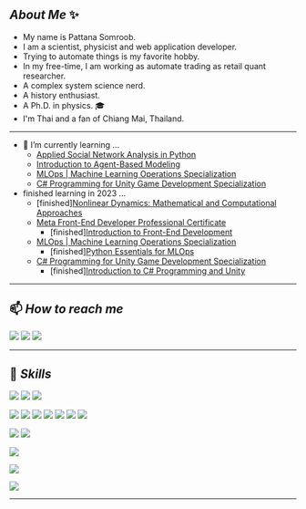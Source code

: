 ## _About Me_ ✨
- My name is Pattana Somroob.
- I am a scientist, physicist and web application developer.
- Trying to automate things is my favorite hobby.
- In my free-time, I am working as automate trading as retail quant researcher.
- A complex system science nerd.
- A history enthusiast.
- A Ph.D. in physics. 🎓 
- I'm Thai and a fan of Chiang Mai, Thailand. 
---
- 🌱 I’m currently learning ...
  -  [Applied Social Network Analysis in Python](https://www.coursera.org/learn/python-social-network-analysis)
  -  [Introduction to Agent-Based Modeling](https://www.complexityexplorer.org/courses/171-introduction-to-agent-based-modeling)
  -  [MLOps | Machine Learning Operations Specialization](https://www.coursera.org/specializations/mlops-machine-learning-duke)
  -  [C# Programming for Unity Game Development Specialization](https://www.coursera.org/specializations/programming-unity-game-development)
- finished learning in 2023 ...
  - [finished][Nonlinear Dynamics: Mathematical and Computational Approaches](https://www.complexityexplorer.org/courses/167-nonlinear-dynamics-mathematical-and-computational-approaches)
  - [Meta Front-End Developer Professional Certificate](https://www.coursera.org/professional-certificates/meta-front-end-developer)
    - [finished][Introduction to Front-End Development](https://coursera.org/share/48852a05d1069c8f7eadf83f8de21573)
  - [MLOps | Machine Learning Operations Specialization](https://www.coursera.org/specializations/mlops-machine-learning-duke)
    - [finished][Python Essentials for MLOps](https://coursera.org/share/72cc2380360983effec03644589ecf93)
  - [C# Programming for Unity Game Development Specialization](https://www.coursera.org/specializations/programming-unity-game-development)
    - [finished][Introduction to C# Programming and Unity](https://coursera.org/share/08627339955a563725f04360172c660a)
---
## 📫 _How to reach me_
[![](https://img.shields.io/badge/Twitter-1DA1F2?style=for-the-badge&logo=twitter&logoColor=white)](https://twitter.com/patters3dogs)
[![](https://img.shields.io/badge/LinkedIn-0077B5?style=for-the-badge&logo=linkedin&logoColor=white)](https://www.linkedin.com/in/pattana-somroob)
[![](https://img.shields.io/badge/Gmail-D14836?style=for-the-badge&logo=gmail&logoColor=white)](mailto:pattana.ps@gmail.com)

---

## 📖 _Skills_
![](https://img.shields.io/badge/Linux-FCC624?style=for-the-badge&logo=linux&logoColor=black)
![](https://img.shields.io/badge/Ubuntu-E95420?style=for-the-badge&logo=ubuntu&logoColor=white)
![](https://img.shields.io/badge/Windows-0078D6?style=for-the-badge&logo=windows&logoColor=white)


![](https://img.shields.io/badge/Python-14354C?style=for-the-badge&logo=python&logoColor=white)
![](https://img.shields.io/badge/JavaScript-F7DF1E?style=for-the-badge&logo=javascript&logoColor=black)
![](https://img.shields.io/badge/HTML5-E34F26?style=for-the-badge&logo=html5&logoColor=white)
![](https://img.shields.io/badge/CSS3-1572B6?style=for-the-badge&logo=css3&logoColor=white)
![](https://img.shields.io/badge/C-00599C?style=for-the-badge&logo=c&logoColor=white)
![](https://img.shields.io/badge/C%2B%2B-00599C?style=for-the-badge&logo=c%2B%2B&logoColor=white)
![](https://img.shields.io/badge/C%23-239120?style=for-the-badge&logo=c-sharp&logoColor=white)


![](https://img.shields.io/badge/Django-092E20?style=for-the-badge&logo=django&logoColor=white)
![](https://img.shields.io/badge/Flask-000000?style=for-the-badge&logo=flask&logoColor=white)

![](https://img.shields.io/badge/PostgreSQL-316192?style=for-the-badge&logo=postgresql&logoColor=white)

![](https://img.shields.io/badge/Amazon_AWS-FF9900?style=for-the-badge&logo=amazonaws&logoColor=white)

![](https://img.shields.io/badge/Unity-100000?style=for-the-badge&logo=unity&logoColor=white)

----

